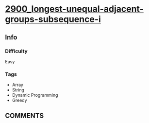 # [2900_longest-unequal-adjacent-groups-subsequence-i](https://leetcode.com/problems/longest-unequal-adjacent-groups-subsequence-i/)

## Info

### Difficulty

Easy

### Tags

- Array
- String
- Dynamic Programming
- Greedy

## __COMMENTS__

> 

